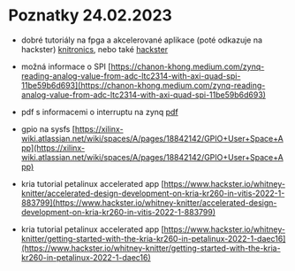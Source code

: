 # Poznatky 24.02.2023

- dobré tutoriály na fpga a akcelerované aplikace (poté odkazuje na hackster) [knitronics](https://www.knitronics.com/), nebo také [hackster](https://www.hackster.io/news/accelerate-your-robotics-design-with-the-kria-kr260-robotics-starter-kit-89191a42080d)
- možná informace o SPI [https://chanon-khong.medium.com/zynq-reading-analog-value-from-adc-ltc2314-with-axi-quad-spi-11be59b6d693](https://chanon-khong.medium.com/zynq-reading-analog-value-from-adc-ltc2314-with-axi-quad-spi-11be59b6d693)

- pdf s informacemi o interruptu na zynq [pdf](https://prof.bht-berlin.de/fileadmin/prof/svoss/CES/Datenblaetter/how-to-use-interrupts-on-zynqsoc.pdf)

- gpio na sysfs [https://xilinx-wiki.atlassian.net/wiki/spaces/A/pages/18842142/GPIO+User+Space+App](https://xilinx-wiki.atlassian.net/wiki/spaces/A/pages/18842142/GPIO+User+Space+App)

- kria tutorial petalinux accelerated app [https://www.hackster.io/whitney-knitter/accelerated-design-development-on-kria-kr260-in-vitis-2022-1-883799](https://www.hackster.io/whitney-knitter/accelerated-design-development-on-kria-kr260-in-vitis-2022-1-883799)

- kria tutorial petalinux accelerated app [https://www.hackster.io/whitney-knitter/getting-started-with-the-kria-kr260-in-petalinux-2022-1-daec16](https://www.hackster.io/whitney-knitter/getting-started-with-the-kria-kr260-in-petalinux-2022-1-daec16)
